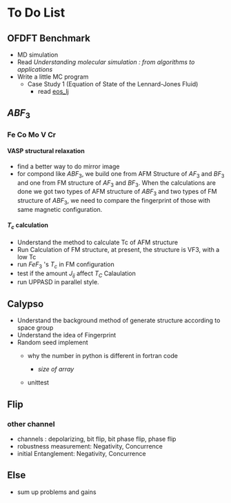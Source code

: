 # To Do List

## OFDFT Benchmark

- MD simulation
- Read *Understanding molecular simulation : from algorithms to applications*
- Write a little MC program
  - Case Study 1 (Equation of State of the Lennard-Jones Fluid)
    - read [eos_lj](https://github.com/Allen-Tildesley/examples/blob/master/python_examples/eos_lj.py)


## $ABF_3$

### Fe Co Mo V Cr

#### VASP structural relaxation

- find a better way to do mirror image
- for compond like $ABF_3$, we build one from AFM Structure of $AF_3$ and $BF_3$ and one from FM structure of $AF_3$ and $BF_3$. When the calculations are done we got two types of AFM structure of $ABF_3$ and two types of FM structure of $ABF_3$, we need to compare the fingerprint of those with same magnetic configuration.

#### $T_c$ calculation

- Understand the method to calculate Tc of AFM structure
- Run Calculation of FM structure, at present, the structure is VF3, with a low Tc
- run $FeF_3$ 's  $T_c$ in FM configuration
- test if the amount $J_{ij}$  affect $T_C$ Calaulation 
- run UPPASD in parallel style.

## Calypso

- Understand the background method of generate structure according to space group
- Understand the idea of Fingerprint
- Random seed implement 
  - why the number in python is different in fortran code 
    - *size of array*

  - unittest


## Flip

### other channel

- channels : depolarizing,  bit flip, bit phase flip, phase flip
- robustness measurement: Negativity, Concurrence
- initial Entanglement: Negativity, Concurrence

## Else

- sum up problems and gains
